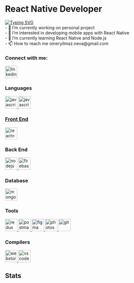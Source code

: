 # React Native Developer

<div>
  <a href="https://git.io/typing-svg"><img src="https://readme-typing-svg.demolab.com?font=Roboto&size=24&pause=1000&color=F7F7F7&random=false&width=435&lines=Hi+there+%F0%9F%91%8B+Welcome+to+My+Profile!;I+am+a+MERN+Stack+Developer;I+am+a+Mobile+Developer;Always+learning+new+things" alt="Typing SVG" /></a>

  <br/>
- 🔭 I’m currently working on personal project<br/>
- 👀 I’m interested in developing mobile apps with React Native<br/>
- 🌱 I’m currently learning React Native and Node.js<br/>
- 📫 How to reach me omeryilmaz.neva@gmail.com<br/>
  
</div>

<h3 align="left">Connect with me:</h3>
<p>
<a href="https://www.linkedin.com/in/ömer-yılmaz-6b773127a/" target="_blank"><img align="center" src="https://skillicons.dev/icons?i=linkedin" alt="linkedin" height="40" width="40" /></a>
</p>

<h3 align="left">Languages</h3>
<p>
  <a href="https://developer.mozilla.org/en-US/docs/Web/JavaScript" target="_blank" rel="noreferrer"> <img src="https://skillicons.dev/icons?i=js" alt="javascript" width="40" height="40"/>
    <a href="https://developer.mozilla.org/en-US/docs/Learn/Tools_and_testing/Client-side_JavaScript_frameworks/Svelte_TypeScript" target="_blank" rel="noreferrer"> <img src="https://skillicons.dev/icons?i=ts" alt="javascript" width="40" height="40"/>
</p>

<h3 align="left">Front End</h3>
<p>
  <a href="https://reactnative.dev/" target="_blank" rel="noreferrer"> <img src="https://skillicons.dev/icons?i=react" alt="reactnative" width="40" height="40"/> </a> 
</p>

<h3 align="left">Back End</h3>
<p>
  <a href="https://nodejs.org" target="_blank" rel="noreferrer"> <img src="https://skillicons.dev/icons?i=nodejs" alt="nodejs" width="40" height="40"/> </a>
  <a href="https://firebase.google.com" target="_blank" rel="noreferrer"> <img src="https://skillicons.dev/icons?i=firebase" alt="firebase" width="40" height="40"/> </a>
</p>

<h3 align="left">Database</h3>
<p>
  <a href="https://www.mongodb.com" target="_blank" rel="noreferrer"> <img src="https://skillicons.dev/icons?i=mongodb" alt="mongodb" width="40" height="40"/> </a>
</p>

<h3 align="left">Tools</h3>
<p>
  <a href="https://redux.js.org" target="_blank" rel="noreferrer"> <img src="https://skillicons.dev/icons?i=redux" alt="redux" width="40" height="40"/> </a>
  <a href="https://www.postman.com" target="_blank" rel="noreferrer"> <img src="https://skillicons.dev/icons?i=postman" alt="postman" width="40" height="40"/> </a>
  <a href="https://www.figma.com" target="_blank" rel="noreferrer"> <img src="https://skillicons.dev/icons?i=figma" alt="figma" width="40" height="40"/> </a>
  <a href="https://www.adobe.com/tr/products/photoshop.html" target="_blank" rel="noreferrer"> <img src="https://skillicons.dev/icons?i=ps" alt="photoshop" width="40" height="40"/> </a>
  <a href="https://git-scm.com" target="_blank" rel="noreferrer"> <img src="https://skillicons.dev/icons?i=git" alt="git" width="40" height="40"/> </a>
</p>

<h3 align="left">Compilers</h3>
<p>
  <a href="https://redux.js.org" target="_blank" rel="noreferrer"> <img src="https://skillicons.dev/icons?i=webstorm" alt="webstorm" width="40" height="40"/> </a>
  <a href="https://code.visualstudio.com" target="_blank" rel="noreferrer"> <img src="https://skillicons.dev/icons?i=vscode" alt="vscode" width="40" height="40"/> </a>
</p>

## Stats
